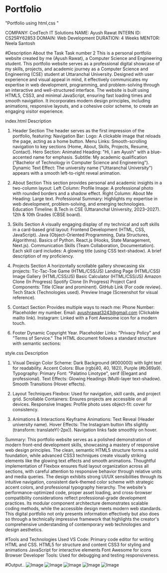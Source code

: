 # Portfolio
"Portfolio using html,css "

COMPANY: CodTech IT Solutions
NAME: Ayush Rawat
INTERN ID: CS25RY62853
DOMAIN: Web Development
DURATION: 4 Weeks
MENTOR: Neela Santosh

#Description About the Task
Task number 2
This is a personal portfolio website created by me (Ayush Rawat), a Computer Science and Engineering student. This portfolio website serves as a professional digital showcase of my skills, projects, and academic journey as a Computer Science and Engineering (CSE) student at Uttaranchal University. Designed with user experience and visual appeal in mind, it effectively communicates my expertise in web development, programming, and problem-solving through an interactive and well-structured interface. The website is built using HTML5, CSS3, and minimal JavaScript, ensuring fast loading times and smooth navigation. It incorporates modern design principles, including animations, responsive layouts, and a cohesive color scheme, to create an engaging visitor experience.

index.html Description
1. Header Section
The header serves as the first impression of the portfolio, featuring:
Navigation Bar:
Logo: A clickable image that reloads the page, acting as a home button.
Menu Links: Smooth-scrolling navigation to key sections (Home, About, Skills, Projects, Resume, Contact).
Hero Section:
Animated Heading: "Hi, I am Ayush" with a blue-accented name for emphasis.
Subtitle: My academic qualification ("Bachelor of Technology in Computer Science and Engineering").
Dynamic Text Effect: The university name ("Uttaranchal University") appears with a smooth left-to-right reveal animation.

2. About Section
This section provides personal and academic insights in a two-column layout:
Left Column: Profile Image: A professional photo with rounded borders and a shadow effect.
Right Column: About Me Heading: Large text.
Professional Summary: Highlights my expertise in web development, problem-solving, and emerging technologies.
Education Timeline:
B.Tech in CSE (Uttaranchal University, 2023–2027).
12th & 10th Grades (CBSE board).

3. Skills Section
A visually engaging display of my technical and soft skills in a card-based grid layout:
Frontend Development (HTML, CSS, JavaScript).
Java (Object-Oriented Programming, Data Structures, Algorithms).
Basics of Python.
React.js (Hooks, State Management, Next.js).
Communication Skills (Team Collaboration, Documentation).
Each skill card includes:
A glowing title (using CSS text-shadow).
A brief description of my proficiency.

4. Projects Section
A horizontally scrollable gallery showcasing six projects:
Tic-Tac-Toe Game (HTML/CSS/JS) 
Landing Page (HTML/CSS) 
Image Gallery (HTML/CSS/JS) 
Basic Calculator (HTML/CSS/JS) 
Amazon Clone (In Progress) 
Spotify Clone (In Progress) 
Project Card Components:
Title (Clear and prominent).
GitHub Link (For code review).
Tech Stack (Technologies used).
Preview Image (Screenshot for visual reference).

6. Contact Section
Provides multiple ways to reach me:
Phone Number: Placeholder my number.
Email: ayushrawat3243@gmail.com (Clickable mailto link).
Instagram: Linked with a Font Awesome icon for a modern touch.

8. Footer
Dynamic Copyright Year.
Placeholder Links: "Privacy Policy" and "Terms of Service."
The HTML document follows a standard structure with semantic sections:

style.css Description
1. Visual Design
Color Scheme:
Dark Background (#000000) with light text for readability.
Accent Colors: Blue (rgb(40, 40, 182)), Purple (#b369a9).
Typography:
Primary Font: "Palatino Linotype", serif (Elegant and professional).
Text Effects: Glowing Headings (Multi-layer text-shadow).
Smooth Transitions (Hover effects).

2. Layout Techniques
Flexbox: Used for navigation, skill cards, and project grid.
Scrollable Containers: Ensures projects are accessible on all devices.
Responsive Images: Profile photo uses object-fit: cover for consistency.

3. Animations & Interactions
Keyframe Animations:
Text Reveal (Header university name).
Hover Effects:
The Instagram button lifts slightly (transform: translateY(-2px)).
Navigation links fade smoothly on hover.



Summary: This portfolio website serves as a polished demonstration of modern front-end development skills, showcasing a mastery of responsive web design principles. The clean, semantic HTML5 structure forms a solid foundation, while advanced CSS3 techniques create visually striking elements like the glowing text effects and smooth animations. Thoughtful implementation of Flexbox ensures fluid layout organization across all sections, with careful attention to responsive behavior through relative units and media queries. The design exhibits strong UI/UX sensibilities through its intuitive navigation, consistent dark-themed color scheme with strategic accent colors, and professional typography hierarchy. The website's performance-optimized code, proper asset loading, and cross-browser compatibility considerations reflect professional-grade development practices. Its modular component architecture demonstrates scalable coding methods, while the accessible design meets modern web standards. This digital portfolio not only presents information effectively but also does so through a technically impressive framework that highlights the creator's comprehensive understanding of contemporary web technologies and design aesthetics.

#Tools and Technologies Used
VS Code: Primary code editor for writing HTML and CSS.
HTML5 for structure and content
CSS3 for styling and animations
JavaScript for interactive elements
Font Awesome for icons
Browser Developer Tools:
Used for debugging and testing responsiveness.


#Output..
![Image](https://github.com/user-attachments/assets/a59f4d06-b233-4d76-8344-18ba8d7dece8)
![Image](https://github.com/user-attachments/assets/9ed1b000-14ea-4290-bef3-5df75fb39d05)
![Image](https://github.com/user-attachments/assets/2517f994-8a8d-472a-a9af-3bb70755e410)
![Image](https://github.com/user-attachments/assets/b9286a49-a83f-4bc3-877b-d961971bab2d)
![Image](https://github.com/user-attachments/assets/db863ae4-6bc0-42d9-99ca-f2d0eea7c448)
